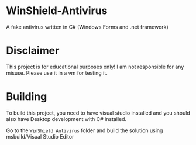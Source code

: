 # WinShield-Antivirus
A fake antivirus written in C# (Windows Forms and .net framework)

# Disclaimer
This project is for educational purposes only! I am not responsible for any misuse. Please use it in a vm for testing it.

# Building
To build this project, you need to have visual studio installed and you should also have Desktop development with C# installed.

Go to the `WinShield Antivirus` folder and build the solution using msbuild/Visual Studio Editor
